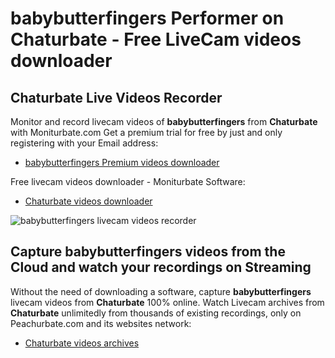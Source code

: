 # babybutterfingers Performer on Chaturbate - Free LiveCam videos downloader

## Chaturbate Live Videos Recorder

Monitor and record livecam videos of **babybutterfingers** from **Chaturbate** with Moniturbate.com
Get a premium trial for free by just and only registering with your Email address:
* [babybutterfingers Premium videos downloader](https://moniturbate.com/request-demo-licence-key.html)

Free livecam videos downloader - Moniturbate Software:
* [Chaturbate videos downloader](https://moniturbate.com/moniturbate-download-software.html)

![babybutterfingers livecam videos recorder](https://peachurnet.com/templates/moniturbate-software.png)


## Capture babybutterfingers videos from the Cloud and watch your recordings on Streaming

Without the need of downloading a software, capture **babybutterfingers** livecam videos from **Chaturbate** 100% online.
Watch Livecam archives from **Chaturbate** unlimitedly from thousands of existing recordings, only on Peachurbate.com and its websites network:
* [Chaturbate videos archives](https://peachurnet.com/)